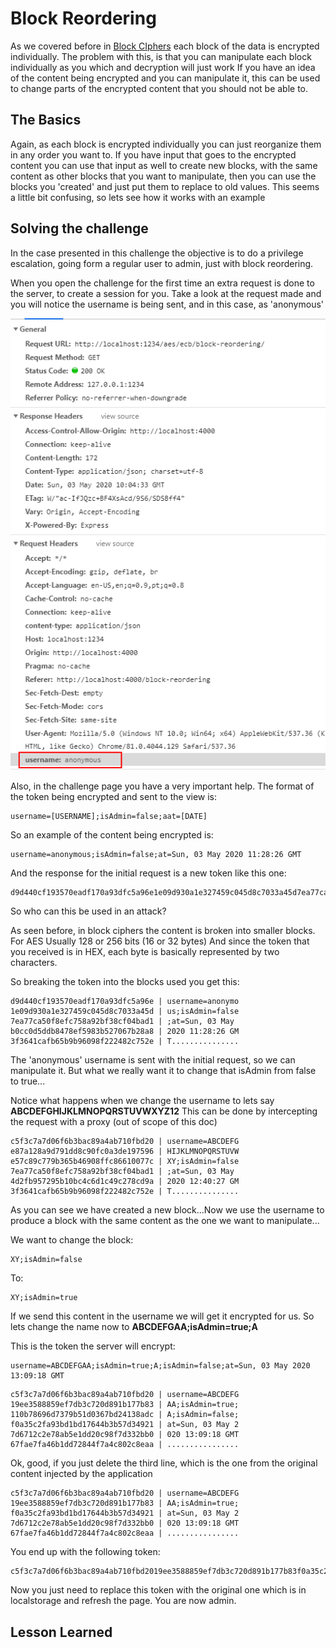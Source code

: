# Block Reordering

As we covered before in [Block CIphers](block-ciphers) each block of the data is encrypted individually. The problem with this, is that you can manipulate each block individually as you which and decryption will just work
If you have an idea of the content being encrypted and you can manipulate it, this can be used to change parts of the encrypted content that you should not be able to.

## The Basics

Again, as each block is encrypted individually you can just reorganize them in any order you want to. If you have input that goes to the encrypted content you can use that input as well to create new blocks, with the same content as other blocks that you want to manipulate, then you can use the blocks you 'created' and just put them to replace to old values. This seems a little bit confusing, so lets see how it works with an example

## Solving the challenge

In the case presented in this challenge the objective is to do a privilege escalation, going form a regular user to admin, just with block reordering.

When you open the challenge for the first time an extra request is done to the server, to create a session for you.
Take a look at the request made and you will notice the username is being sent, and in this case, as 'anonymous'

![initial request](img/initial_request.png "Initial Request")

Also, in the challenge page you have a very important help. The format of the token being encrypted and sent to the view is:

```plaintext
username=[USERNAME];isAdmin=false;aat=[DATE]
```

So an example of the content being encrypted is:

```plaintext
username=anonymous;isAdmin=false;at=Sun, 03 May 2020 11:28:26 GMT
```

And the response for the initial request is a new token like this one:

```plaintext
d9d440cf193570eadf170a93dfc5a96e1e09d930a1e327459c045d8c7033a45d7ea77ca50f8efc758a92bf38cf04bad1b0cc0d5ddb8478ef5983b527067b28a83f3641cafb65b9b96098f222482c752e
```

So who can this be used in an attack?

As seen before, in block ciphers the content is broken into smaller blocks. For AES Usually 128 or 256 bits (16 or 32 bytes)
And since the token that you received is in HEX, each byte is basically represented by two characters.

So breaking the token into the blocks used you get this:

```plaintext
d9d440cf193570eadf170a93dfc5a96e | username=anonymo
1e09d930a1e327459c045d8c7033a45d | us;isAdmin=false
7ea77ca50f8efc758a92bf38cf04bad1 | ;at=Sun, 03 May
b0cc0d5ddb8478ef5983b527067b28a8 | 2020 11:28:26 GM
3f3641cafb65b9b96098f222482c752e | T...............
```

The 'anonymous' username is sent with the initial request, so we can manipulate it.
But what we really want it to change that isAdmin from false to true...

Notice what happens when we change the username to lets say **ABCDEFGHIJKLMNOPQRSTUVWXYZ12**
This can be done by intercepting the request with a proxy (out of scope of this doc)

```plaintext
c5f3c7a7d06f6b3bac89a4ab710fbd20 | username=ABCDEFG
e87a128a9d791dd8c90fc0a3de197596 | HIJKLMNOPQRSTUVW
e57c89c779b365b46908ffc86610077c | XY;isAdmin=false
7ea77ca50f8efc758a92bf38cf04bad1 | ;at=Sun, 03 May
4d2fb957295b10bc4c6d1c49c278cd9a | 2020 12:40:27 GM
3f3641cafb65b9b96098f222482c752e | T...............
```

As you can see we have created a new block...Now we use the username to produce a block with the same content as the one we want to manipulate...

We want to change the block:

```plaintext
XY;isAdmin=false
```

To:

```plaintext
XY;isAdmin=true
```

If we send this content in the username we will get it encrypted for us.
So lets change the name now to **ABCDEFGAA;isAdmin=true;A**

This is the token the server will encrypt:

```plaintext
username=ABCDEFGAA;isAdmin=true;A;isAdmin=false;at=Sun, 03 May 2020 13:09:18 GMT
```

```plaintext
c5f3c7a7d06f6b3bac89a4ab710fbd20 | username=ABCDEFG
19ee3588859ef7db3c720d891b177b83 | AA;isAdmin=true;
110b78696d7379b51d0367bd24138adc | A;isAdmin=false;
f0a35c2fa93bd1bd17644b3b57d34921 | at=Sun, 03 May 2
7d6712c2e78ab5e1dd20c98f7d332bb0 | 020 13:09:18 GMT
67fae7fa46b1dd72844f7a4c802c8eaa | ................
```

Ok, good, if you just delete the third line, which is the one from the original content injected by the application

```plaintext
c5f3c7a7d06f6b3bac89a4ab710fbd20 | username=ABCDEFG
19ee3588859ef7db3c720d891b177b83 | AA;isAdmin=true;
f0a35c2fa93bd1bd17644b3b57d34921 | at=Sun, 03 May 2
7d6712c2e78ab5e1dd20c98f7d332bb0 | 020 13:09:18 GMT
67fae7fa46b1dd72844f7a4c802c8eaa | ................
```

You end up with the following token:

```plaintext
c5f3c7a7d06f6b3bac89a4ab710fbd2019ee3588859ef7db3c720d891b177b83f0a35c2fa93bd1bd17644b3b57d349217d6712c2e78ab5e1dd20c98f7d332bb067fae7fa46b1dd72844f7a4c802c8eaa
```

Now you just need to replace this token with the original one which is in localstorage and refresh the page. You are now admin.

## Lesson Learned
